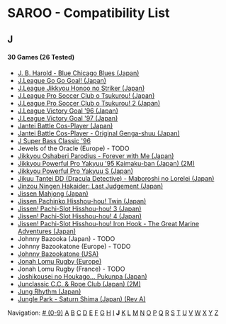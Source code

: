 # SAROO - Compatibility List

## J

#### 30 Games (26 Tested)

- [J. B. Harold - Blue Chicago Blues (Japan)](../../../Regions/Retails/Japan/T-5302G/01/README.md)
- [J.League Go Go Goal! (Japan)](../../../Regions/Retails/Japan/T-3602G/README.md)
- [J.League Jikkyou Honoo no Striker (Japan)](../../../Regions/Retails/Japan/T-9528G/01/README.md)
- [J.League Pro Soccer Club o Tsukurou! (Japan)](../../../Regions/Retails/Japan/GS-9034/01/README.md)
- [J.League Pro Soccer Club o Tsukurou! 2 (Japan)](../../../Regions/Retails/Japan/GS-9168/01/README.md)
- [J.League Victory Goal '96 (Japan)](../../../Regions/Retails/Japan/GS-9048/01/README.md)
- [J.League Victory Goal '97 (Japan)](../../../Regions/Retails/Japan/GS-9140/01/README.md)
- [Jantei Battle Cos-Player (Japan)](../../../Regions/Retails/Japan/T-34601G/01/README.md)
- [Jantei Battle Cos-Player - Original Genga-shuu (Japan)](../../../Regions/Retails/Japan/T-3466106553/01/README.md)
- [J Super Bass Classic '96](../../../Regions/Retails/Japan/T-18707G/01/README.md)
- Jewels of the Oracle (Europe) - TODO
- [Jikkyou Oshaberi Parodius - Forever with Me (Japan)](../../../Regions/Retails/Japan/T-9513G/01/README.md)
- [Jikkyou Powerful Pro Yakyuu '95 Kaimaku-ban (Japan) (2M)](../../../Regions/Retails/Japan/T-9502G/01/README.md)
- [Jikkyou Powerful Pro Yakyuu S (Japan)](../../../Regions/Retails/Japan/T-9523G/01/README.md)
- [Jikuu Tantei DD (Dracula Detective) - Maboroshi no Lorelei (Japan)](../../../Regions/Retails/Japan/T-2103G/01/README.md)
- [Jinzou Ningen Hakaider: Last Judgement (Japan)](../../../Regions/Retails/Japan/GS-9088/01/README.md)
- [Jissen Mahjong (Japan)](../../../Regions/Retails/Japan/T-15002G/01/README.md)
- [Jissen Pachinko Hisshou-hou! Twin (Japan)](../../../Regions/Retails/Japan/T-2407G/01/README.md)
- [Jissen! Pachi-Slot Hisshou-hou! 3 (Japan)](../../../Regions/Retails/Japan/T-2401G/01/README.md)
- [Jissen! Pachi-Slot Hisshou-hou! 4 (Japan)](../../../Regions/Retails/Japan/T-2406G/01/README.md)
- [Jissen! Pachi-Slot Hisshou-hou! Iron Hook - The Great Marine Adventures (Japan)](../../../Regions/Retails/Japan/T-2404G/01/README.md)
- Johnny Bazooka (Japan) - TODO
- Johnny Bazookatone (Europe) - TODO
- [Johnny Bazookatone (USA)](../../../Regions/Retails/USA/T-7909H/01/README.md)
- [Jonah Lomu Rugby (Europe)](../../../Regions/Retails/Europe/T-12003H50/01/README.md)
- Jonah Lomu Rugby (France) - TODO
- [Joshikousei no Houkago... Pukunpa (Japan)](../../../Regions/Retails/Japan/T-16802G/01/README.md)
- [Junclassic C.C. & Rope Club (Japan) (2M)](../../../Regions/Retails/Japan/T-11403G/01/README.md)
- [Jung Rhythm (Japan)](../../../Regions/Retails/Japan/T-16607G/01/README.md)
- [Jungle Park - Saturn Shima (Japan) (Rev A)](../../../Regions/Retails/Japan/T-18008G/01/README.md)

Navigation:
[# (0-9)](./09.md) [A](./A.md) [B](./B.md) [C](./C.md) [D](./D.md) [E](./E.md) [F](./F.md) [G](./G.md) [H](./H.md) [I](./I.md) **J** [K](./K.md) [L](./L.md) [M](./M.md) [N](./N.md) [O](./O.md) [P](./P.md) [Q](./Q.md) [R](./R.md) [S](./S.md) [T](./T.md) [U](./U.md) [V](./V.md) [W](./W.md) [X](./X.md) [Y](./Y.md) [Z](./Z.md)
